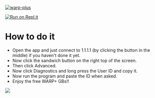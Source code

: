 [![warp-plus](https://github-readme-stats.vercel.app/api/pin/?username=nxvvvv&repo=warp-plus&theme=dark)](https://github.com/nxvvvv/warp-plus)<br/>

[![Run on Repl.it](https://repl.it/badge/github/nxvvvv/warp-plus)](https://repl.it/github/nxvvvv/warp-plus)

# How to do it
  - Open the app and just connect to 1.1.1.1 (by clicking the button in the middle) if you haven't done it yet.
  - Now click the sandwich button on the right top of the screen.
  - Then click Advanced.
  - Now click Diagnostics and long press the User ID and copy it.
  - Now run the program and paste the ID when asked.
  - Enjoy the free WARP+ GBs!!

<a href="https://app.fossa.com/projects/git%2Bgithub.com%2Fnxvvvv%2Fwarp-plus?ref=badge_small" alt="FOSSA Status"><img src="https://app.fossa.com/api/projects/git%2Bgithub.com%2Fnxvvvv%2Fwarp-plus.svg?type=small"/></a>
